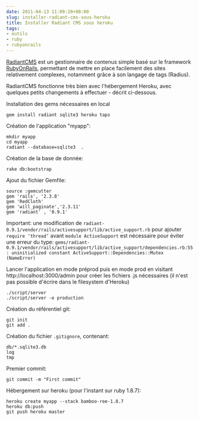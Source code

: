 ```yaml
---
date: 2011-04-13 11:09:20+00:00
slug: installer-radiant-cms-sous-heroku
title: Installer Radiant CMS sous heroku
tags:
- outils
- ruby
- rubyonrails
---
```


[RadiantCMS](http://radiantcms.org/) est un gestionnaire de contenus simple basé sur le framework [RubyOnRails](http://rubyonrails.org/), permettant de mettre en place facilement des sites relativement complexes, notamment grâce à son langage de tags (Radius). 

RadiantCMS fonctionne très bien avec l'hébergement Heroku, avec quelques petits changements à effectuer - décrit ci-dessous.

Installation des gems nécessaires en local

	gem install radiant sqlite3 heroku taps

Création de l'application "myapp":

	mkdir myapp
	cd myapp
	radiant --database=sqlite3  .
<!--more-->  
Création de la base de donnée:

	rake db:bootstrap

Ajout du fichier Gemfile:

	source :gemcutter
	gem 'rails', '2.3.8'
	gem 'RedCloth'
	gem 'will_paginate','2.3.11'
	gem 'radiant' , '0.9.1'

Important: une modification de ```radiant-0.9.1/vendor/rails/activesupport/lib/active_support.rb``` pour ajouter ```require ‘thread’``` avant ```module ActiveSupport``` est nécessaire pour éviter une erreur du type: ```gems/radiant-0.9.1/vendor/rails/activesupport/lib/active_support/dependencies.rb:55: uninitialized constant ActiveSupport::Dependencies::Mutex (NameError)```

Lancer l'application en mode préprod puis en mode prod en visitant http://localhost:3000/admin pour créer les fichiers .js nécessaires (il n'est pas possible d'écrire dans le filesystem d'Heroku)

	./script/server
	./script/server -e production

Création du référentiel git:

	git init
	git add .

Création du fichier ```.gitignore```, contenant:

	db/*.sqlite3.db
	log
	tmp

Premier commit:

	git commit -m "First commit"

Hébergement sur heroku (pour l'instant sur ruby 1.8.7):

	heroku create myapp --stack bamboo-ree-1.8.7
	heroku db:push
	git push heroku master
